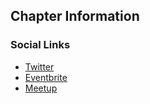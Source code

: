 ##  Chapter Information


### Social Links
* [Twitter](https://twitter.com/OWASP_Czech)
* [Eventbrite](https://www.eventbrite.com/o/czech-chapter-owasp-team-18007457974)
* [Meetup](https://www.meetup.com/owasp-czech-republic-meetup-group/)

